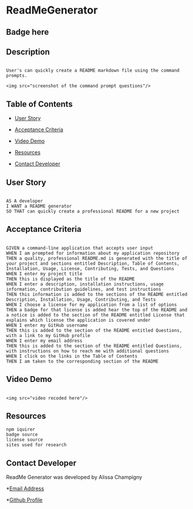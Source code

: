 # ReadMeGenerator

## Badge here

## Description

```

User's can quickly create a README markdown file using the command prompts.

<img src="screenshot of the command prompt questions"/>

```

## Table of Contents

* [User Story](##user-story)

* [Acceptance Criteria](##acceptance-criteria)

* [Video Demo](##video-demo)

* [Resources](##resources)

* [Contact Developer](##contact-developer)


## <a name="user-story"></a>User Story

```

AS A developer
I WANT a README generator
SO THAT can quickly create a professional README for a new project

```

## <a name="acceptance-criteria"></a>Acceptance Criteria

```

GIVEN a command-line application that accepts user input
WHEN I am prompted for information about my application repository
THEN a quality, professional README.md is generated with the title of your project and sections entitled Description, Table of Contents, Installation, Usage, License, Contributing, Tests, and Questions
WHEN I enter my project title
THEN this is displayed as the title of the README
WHEN I enter a description, installation instructions, usage information, contribution guidelines, and test instructions
THEN this information is added to the sections of the README entitled Description, Installation, Usage, Contributing, and Tests
WHEN I choose a license for my application from a list of options
THEN a badge for that license is added hear the top of the README and a notice is added to the section of the README entitled License that explains which license the application is covered under
WHEN I enter my GitHub username
THEN this is added to the section of the README entitled Questions, with a link to my GitHub profile
WHEN I enter my email address
THEN this is added to the section of the README entitled Questions, with instructions on how to reach me with additional questions
WHEN I click on the links in the Table of Contents
THEN I am taken to the corresponding section of the README

```

## <a name="video-demo"></a>Video Demo

```

<img src="video recoded here"/>

```

## <a name="resources"></a>Resources

```
npm iquirer
badge source
license source
sites used for research

```

## <a name="contact-developer"></a>Contact Developer

ReadMe Generator was developed by Alissa Champigny

*[Email Address](achampigny4@gmail.com)

*[Github Profile](https://github.com/achampigny4)
